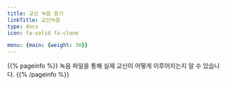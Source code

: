 ```yaml
---
title: 교신 녹음 듣기
linkTitle: 교신녹음
type: docs
icon: fa-solid fa-clone

menu: {main: {weight: 30}}
---
```


{{% pageinfo %}}
녹음 파일을 통해 실제 교신이 어떻게 이루어지는지 알 수 있습니다.
{{% /pageinfo %}}


<!--
상부 메뉴에 아이콘이 보이도록 하려면
menu: {main: {pre: <i class="fa-solid fa-clone"></i>}}
weight: 30

상부 메뉴에서 아이콘을 없애려면
menu: {main: {weight: 30}}


{{% pageinfo %}}

{{% /pageinfo %}} 

-->

